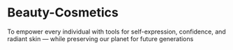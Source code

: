 # Beauty-Cosmetics
 To empower every individual with tools for self-expression, confidence, and radiant skin — while preserving our planet for future generations
